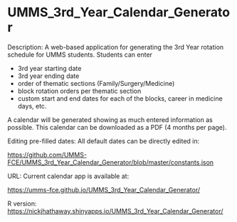 # UMMS_3rd_Year_Calendar_Generator

Description:
A web-based application for generating the 3rd Year rotation schedule for UMMS students. Students can enter
* 3rd year starting date
* 3rd year ending date
* order of thematic sections (Family/Surgery/Medicine)
* block rotation orders per thematic section
* custom start and end dates for each of the blocks, career in medicine days, etc.

A calendar will be generated showing as much entered information as possible. This calendar can be downloaded as a PDF (4 months per page).

Editing pre-filled dates:
All default dates can be directly edited in:

https://github.com/UMMS-FCE/UMMS_3rd_Year_Calendar_Generator/blob/master/constants.json

URL:
Current calendar app is available at:

https://umms-fce.github.io/UMMS_3rd_Year_Calendar_Generator/

R version:
https://nickjhathaway.shinyapps.io/UMMS_3rd_Year_Calendar_Generator/
